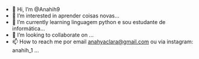 - 👋 Hi, I’m @Anahih9
- 👀 I’m interested in aprender coisas novas...
- 🌱 I’m currently learning linguagem python e sou estudante de informática...
- 💞️ I’m looking to collaborate on ...
- 📫 How to reach me por email anahyaclara@gmail.com ou via instagram: anahih_1 ...

<!---
Anahih9/Anahih9 is a ✨ special ✨ repository because its `README.md` (this file) appears on your GitHub profile.
You can click the Preview link to take a look at your changes.
--->
